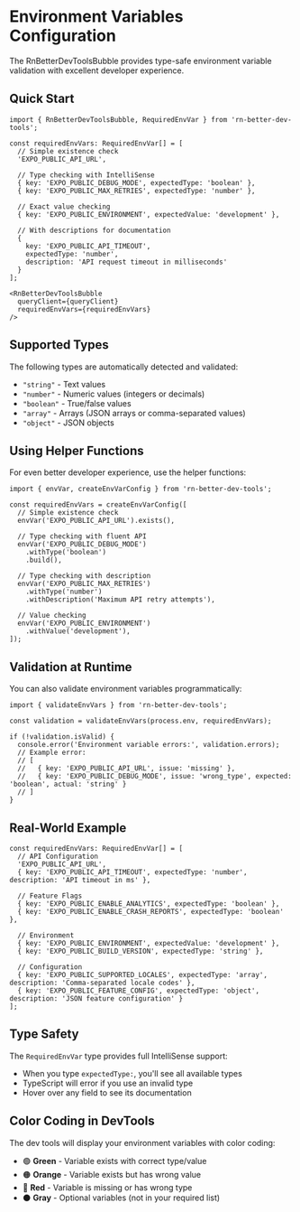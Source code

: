 # Environment Variables Configuration

The RnBetterDevToolsBubble provides type-safe environment variable validation with excellent developer experience.

## Quick Start

```tsx
import { RnBetterDevToolsBubble, RequiredEnvVar } from 'rn-better-dev-tools';

const requiredEnvVars: RequiredEnvVar[] = [
  // Simple existence check
  'EXPO_PUBLIC_API_URL',
  
  // Type checking with IntelliSense
  { key: 'EXPO_PUBLIC_DEBUG_MODE', expectedType: 'boolean' },
  { key: 'EXPO_PUBLIC_MAX_RETRIES', expectedType: 'number' },
  
  // Exact value checking
  { key: 'EXPO_PUBLIC_ENVIRONMENT', expectedValue: 'development' },
  
  // With descriptions for documentation
  {
    key: 'EXPO_PUBLIC_API_TIMEOUT',
    expectedType: 'number',
    description: 'API request timeout in milliseconds'
  }
];

<RnBetterDevToolsBubble
  queryClient={queryClient}
  requiredEnvVars={requiredEnvVars}
/>
```

## Supported Types

The following types are automatically detected and validated:

- `"string"` - Text values
- `"number"` - Numeric values (integers or decimals)
- `"boolean"` - True/false values
- `"array"` - Arrays (JSON arrays or comma-separated values)
- `"object"` - JSON objects

## Using Helper Functions

For even better developer experience, use the helper functions:

```tsx
import { envVar, createEnvVarConfig } from 'rn-better-dev-tools';

const requiredEnvVars = createEnvVarConfig([
  // Simple existence check
  envVar('EXPO_PUBLIC_API_URL').exists(),
  
  // Type checking with fluent API
  envVar('EXPO_PUBLIC_DEBUG_MODE')
    .withType('boolean')
    .build(),
  
  // Type checking with description
  envVar('EXPO_PUBLIC_MAX_RETRIES')
    .withType('number')
    .withDescription('Maximum API retry attempts'),
  
  // Value checking
  envVar('EXPO_PUBLIC_ENVIRONMENT')
    .withValue('development'),
]);
```

## Validation at Runtime

You can also validate environment variables programmatically:

```tsx
import { validateEnvVars } from 'rn-better-dev-tools';

const validation = validateEnvVars(process.env, requiredEnvVars);

if (!validation.isValid) {
  console.error('Environment variable errors:', validation.errors);
  // Example error:
  // [
  //   { key: 'EXPO_PUBLIC_API_URL', issue: 'missing' },
  //   { key: 'EXPO_PUBLIC_DEBUG_MODE', issue: 'wrong_type', expected: 'boolean', actual: 'string' }
  // ]
}
```

## Real-World Example

```tsx
const requiredEnvVars: RequiredEnvVar[] = [
  // API Configuration
  'EXPO_PUBLIC_API_URL',
  { key: 'EXPO_PUBLIC_API_TIMEOUT', expectedType: 'number', description: 'API timeout in ms' },
  
  // Feature Flags
  { key: 'EXPO_PUBLIC_ENABLE_ANALYTICS', expectedType: 'boolean' },
  { key: 'EXPO_PUBLIC_ENABLE_CRASH_REPORTS', expectedType: 'boolean' },
  
  // Environment
  { key: 'EXPO_PUBLIC_ENVIRONMENT', expectedValue: 'development' },
  { key: 'EXPO_PUBLIC_BUILD_VERSION', expectedType: 'string' },
  
  // Configuration
  { key: 'EXPO_PUBLIC_SUPPORTED_LOCALES', expectedType: 'array', description: 'Comma-separated locale codes' },
  { key: 'EXPO_PUBLIC_FEATURE_CONFIG', expectedType: 'object', description: 'JSON feature configuration' }
];
```

## Type Safety

The `RequiredEnvVar` type provides full IntelliSense support:

- When you type `expectedType:`, you'll see all available types
- TypeScript will error if you use an invalid type
- Hover over any field to see its documentation

## Color Coding in DevTools

The dev tools will display your environment variables with color coding:

- 🟢 **Green** - Variable exists with correct type/value
- 🟠 **Orange** - Variable exists but has wrong value
- 🔴 **Red** - Variable is missing or has wrong type
- ⚫ **Gray** - Optional variables (not in your required list)
